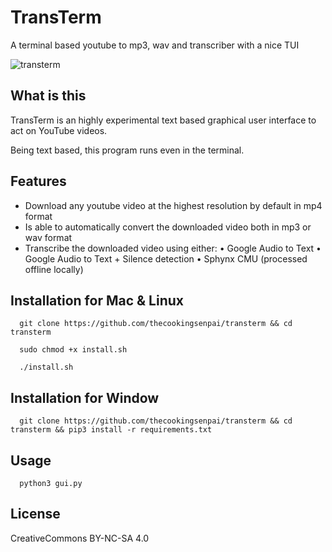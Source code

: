 # TransTerm
A terminal based youtube to mp3, wav and transcriber with a nice TUI

![transterm](https://i.imgur.com/Ly6ZWa6.png)


## What is this
TransTerm is an highly experimental text based graphical user interface to act on YouTube videos.

Being text based, this program runs even in the terminal.

## Features

- Download any youtube video at the highest resolution by default in mp4 format
- Is able to automatically convert the downloaded video both in mp3 or wav format
- Transcribe the downloaded video using either:
    • Google Audio to Text
    • Google Audio to Text + Silence detection
    • Sphynx CMU (processed offline locally)

## Installation for Mac & Linux

      git clone https://github.com/thecookingsenpai/transterm && cd transterm 

      sudo chmod +x install.sh

      ./install.sh

## Installation for Window

      git clone https://github.com/thecookingsenpai/transterm && cd transterm && pip3 install -r requirements.txt

## Usage

      python3 gui.py


## License

CreativeCommons BY-NC-SA 4.0
